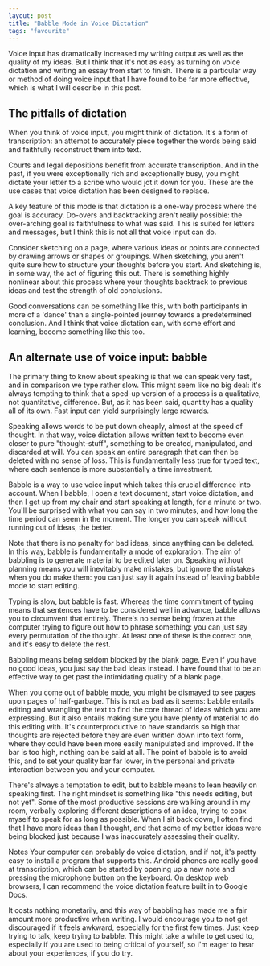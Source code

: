```yaml
---
layout: post
title: "Babble Mode in Voice Dictation"
tags: "favourite"
---
```


Voice input has dramatically increased my writing output as well as the quality of my ideas. But I think that it's not as easy as turning on voice dictation and writing an essay from start to finish. There is a particular way or method of doing voice input that I have found to be far more effective, which is what I will describe in this post.

## The pitfalls of dictation

When you think of voice input, you might think of dictation. It's a form of transcription: an attempt to accurately piece together the words being said and faithfully reconstruct them into text.

Courts and legal depositions benefit from accurate transcription. And in the past, if you were exceptionally rich and exceptionally busy, you might dictate your letter to a scribe who would jot it down for you. These are the use cases that voice dictation has been designed to replace.

A key feature of this mode is that dictation is a one-way process where the goal is accuracy. Do-overs and backtracking aren't really possible: the over-arching goal is faithfulness to what was said. This is suited for letters and messages, but I think this is not all that voice input can do.

Consider sketching on a page, where various ideas or points are connected by drawing arrows or shapes or groupings. When sketching, you aren't quite sure how to structure your thoughts before you start. And sketching is, in some way, the act of figuring this out. There is something highly nonlinear about this process where your thoughts backtrack to previous ideas and test the strength of old conclusions.

Good conversations can be something like this, with both participants in more of a 'dance' than a single-pointed journey towards a predetermined conclusion. And I think that voice dictation can, with some effort and learning, become something like this too.

## An alternate use of voice input: babble

The primary thing to know about speaking is that we can speak very fast, and in comparison we type rather slow. This might seem like no big deal: it's always tempting to think that a sped-up version of a process is a qualitative, not quantitative, difference. But, as it has been said, quantity has a quality all of its own. Fast input can yield surprisingly large rewards.

Speaking allows words to be put down cheaply, almost at the speed of thought. In that way, voice dictation allows written text to become even closer to pure "thought-stuff", something to be created, manipulated, and discarded at will. You can speak an entire paragraph that can then be deleted with no sense of loss. This is fundamentally less true for typed text, where each sentence is more substantially a time investment.

Babble is a way to use voice input which takes this crucial difference into account. When I babble, I open a text document, start voice dictation, and then I get up from my chair and start speaking at length, for a minute or two. You'll be surprised with what you can say in two minutes, and how long the time period can seem in the moment. The longer you can speak without running out of ideas, the better.

Note that there is no penalty for bad ideas, since anything can be deleted. In this way, babble is fundamentally a mode of exploration. The aim of babbling is to generate material to be edited later on. Speaking without planning means you will inevitably make mistakes, but ignore the mistakes when you do make them: you can just say it again instead of leaving babble mode to start editing.

Typing is slow, but babble is fast. Whereas the time commitment of typing means that sentences have to be considered well in advance, babble allows you to circumvent that entirely. There's no sense being frozen at the computer trying to figure out how to phrase something: you can just say every permutation of the thought. At least one of these is the correct one, and it's easy to delete the rest.

Babbling means being seldom blocked by the blank page. Even if you have no good ideas, you just say the bad ideas instead. I have found that to be an effective way to get past the intimidating quality of a blank page.

When you come out of babble mode, you might be dismayed to see pages upon pages of half-garbage. This is not as bad as it seems: babble entails editing and wrangling the text to find the core thread of ideas which you are expressing. But it also entails making sure you have plenty of material to do this editing with. It's counterproductive to have standards so high that thoughts are rejected before they are even written down into text form, where they could have been more easily manipulated and improved. If the bar is too high, nothing can be said at all. The point of babble is to avoid this, and to set your quality bar far lower, in the personal and private interaction between you and your computer.

There's always a temptation to edit, but to babble means to lean heavily on speaking first. The right mindset is something like "this needs editing, but not yet". Some of the most productive sessions are walking around in my room, verbally exploring different descriptions of an idea, trying to coax myself to speak for as long as possible. When I sit back down, I often find that I have more ideas than I thought, and that some of my better ideas were being blocked just because I was inaccurately assessing their quality.

Notes
Your computer can probably do voice dictation, and if not, it's pretty easy to install a program that supports this. Android phones are really good at transcription, which can be started by opening up a new note and pressing the microphone button on the keyboard. On desktop web browsers, I can recommend the voice dictation feature built in to Google Docs.

It costs nothing monetarily, and this way of babbling has made me a fair amount more productive when writing. I would encourage you to not get discouraged if it feels awkward, especially for the first few times. Just keep trying to talk, keep trying to babble. This might take a while to get used to, especially if you are used to being critical of yourself, so I'm eager to hear about your experiences, if you do try.
